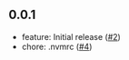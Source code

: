 ## 0.0.1
 - feature: Initial release ([#2](https://github.com/ranier-codegourmet/jitera-microservice/pull/2))
 - chore: .nvmrc ([#4](https://github.com/ranier-codegourmet/jitera-microservice/pull/4))